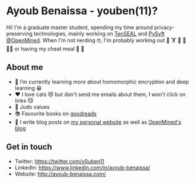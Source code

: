 # Ayoub Benaissa - youben(11)?

Hi! I'm a graduate master student, spending my time around privacy-preserving technologies, mainly working on [TenSEAL](https://github.com/OpenMined/TenSEAL) and [PySyft](https://github.com/OpenMined/PySyft) [@OpenMined](https://github.com/OpenMined). When I'm not nerding :nerd_face:, I'm probably working out :martial_arts_uniform: :weight_lifting: :wrestling: :bicyclist: :running_man: or having my cheat meal :pizza: :taco:

## About me

- 🔭 I’m currently learning more about homomorphic encryption and deep learning :grin:
- :heart: I love cats :heart_eyes_cat: but don't send me emails about them, I won't click on links :smirk_cat:
- :martial_arts_uniform: Judo values
- :books: Favourite books on [goodreads](https://www.goodreads.com/youben11)
- :ledger: I write blog posts on [my personal website](https://www.ayoub-benaissa.com/blog/) as well as [OpenMined's blog](https://blog.openmined.org/author/ayoub/)

## Get in touch
- Twitter: https://twitter.com/y0uben11
- LinkedIn: https://www.linkedin.com/in/ayoub-benaissa/
- Website: http://ayoub-benaissa.com/


<!--
**youben11/youben11** is a ✨ _special_ ✨ repository because its `README.md` (this file) appears on your GitHub profile.

Here are some ideas to get you started:

- 🔭 I’m currently working on ...
- 🌱 I’m currently learning ...
- 👯 I’m looking to collaborate on ...
- 🤔 I’m looking for help with ...
- 💬 Ask me about ...
- 📫 How to reach me: ...
- 😄 Pronouns: ...
- ⚡ Fun fact: ...
-->
